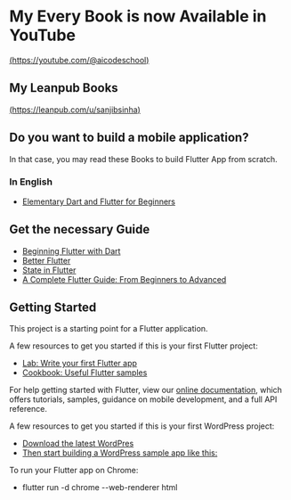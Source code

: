 # My Every Book is now Available in YouTube 

[(https://youtube.com/@aicodeschool)](https://youtube.com/@aicodeschool)

## My Leanpub Books

[(https://leanpub.com/u/sanjibsinha)](https://leanpub.com/u/sanjibsinha)

## Do you want to build a mobile application?
In that case, you may read these Books to build Flutter App from scratch.

### In English
- [Elementary Dart and Flutter for Beginners](https://leanpub.com/elementarydartandflutterforbeginners)

## Get the necessary Guide

- [Beginning Flutter with Dart](https://leanpub.com/beginningflutterwithdart)
- [Better Flutter](https://leanpub.com/betterflutter)
- [State in Flutter](https://leanpub.com/stateinflutter)
- [A Complete Flutter Guide: From Beginners to Advanced](https://leanpub.com/b/acompleteflutterguidefrombeginnerstoadvanced)

## Getting Started

This project is a starting point for a Flutter application.

A few resources to get you started if this is your first Flutter project:

- [Lab: Write your first Flutter app](https://flutter.dev/docs/get-started/codelab)
- [Cookbook: Useful Flutter samples](https://flutter.dev/docs/cookbook)

For help getting started with Flutter, view our
[online documentation](https://flutter.dev/docs), which offers tutorials,
samples, guidance on mobile development, and a full API reference.

A few resources to get you started if this is your first WordPress project:

- [Download the latest WordPres](https://wordpress.org)
- [Then start building a WordPress sample app like this:](https://sanjibsinha.com)

To run your Flutter app on Chrome:

- flutter run -d chrome --web-renderer html
